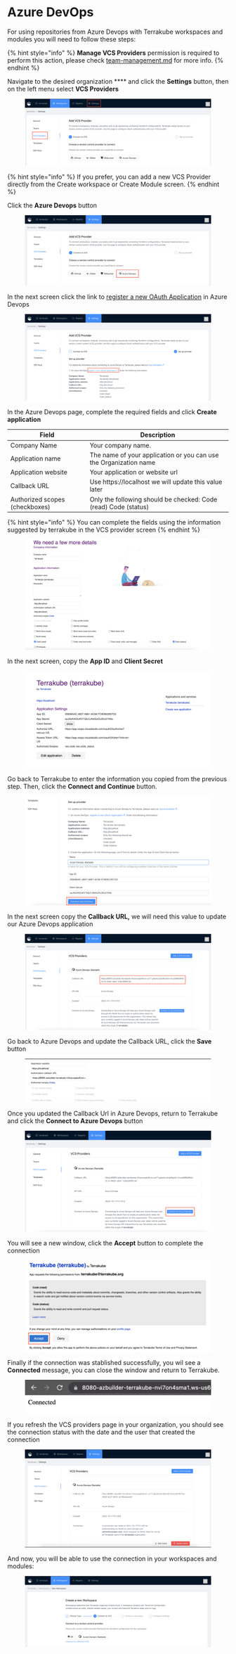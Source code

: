 # Azure DevOps

For using repositories from Azure Devops with Terrakube workspaces and modules you will need to follow these steps:

{% hint style="info" %}
**Manage VCS Providers** permission is required to perform this action, please check [team-management.md](../organizations/team-management.md "mention") for more info.
{% endhint %}

Navigate to the desired organization **** and click the **Settings** button, then on the left menu select **VCS Providers**&#x20;

<figure><img src="../../.gitbook/assets/image (14) (2).png" alt=""><figcaption></figcaption></figure>

{% hint style="info" %}
If you prefer, you can add a new VCS Provider directly from the Create workspace or Create Module screen.
{% endhint %}

Click the **Azure Devops** button

<figure><img src="../../.gitbook/assets/image (11).png" alt=""><figcaption></figcaption></figure>

In the next screen click the link to [register a new OAuth Application](https://aex.dev.azure.com/app/register?mkt=en-US) in Azure Devops

<figure><img src="../../.gitbook/assets/image (6) (4).png" alt=""><figcaption></figcaption></figure>

In the Azure Devops page, complete the required fields and click **Create application**

| Field                          | Description                                                       |
| ------------------------------ | ----------------------------------------------------------------- |
| Company Name                   | Your company name.                                                |
| Application name               | The name of your application or you can use the Organization name |
| Application website            | Your application or website url                                   |
| Callback URL                   | Use https://localhost we will update this value later             |
| Authorized scopes (checkboxes) | Only the following should be checked: Code (read) Code (status)   |

{% hint style="info" %}
You can complete the fields using the information suggested by terrakube in the VCS provider screen
{% endhint %}



<figure><img src="../../.gitbook/assets/image (8) (6).png" alt=""><figcaption></figcaption></figure>

In the next screen, copy the **App ID** and **Client Secret**

<figure><img src="../../.gitbook/assets/image (9).png" alt=""><figcaption></figcaption></figure>

Go back to Terrakube to enter the information you copied from the previous step. Then, click the **Connect and Continue** button.

<figure><img src="../../.gitbook/assets/image (2) (5) (1) (1).png" alt=""><figcaption></figcaption></figure>

In the next screen copy the **Callback URL,** we will need this value to update our Azure Devops application

<figure><img src="../../.gitbook/assets/image (3) (2).png" alt=""><figcaption></figcaption></figure>

Go back to Azure Devops and update the Callback URL, click the **Save** button

<figure><img src="../../.gitbook/assets/image (4) (6).png" alt=""><figcaption></figcaption></figure>

Once you updated the Callback Url in Azure Devops, return to Terrakube and click the **Connect to Azure Devops** button

<figure><img src="../../.gitbook/assets/image (10) (4).png" alt=""><figcaption></figcaption></figure>

You will see a new window, click the **Accept** button to complete the connection

<figure><img src="../../.gitbook/assets/image (12).png" alt=""><figcaption></figcaption></figure>

Finally if the connection was stablished successfully, you wil see a **Connected** message, you can close the window and return to Terrakube.

<figure><img src="../../.gitbook/assets/image (6) (1) (5).png" alt=""><figcaption></figcaption></figure>

If you refresh the VCS providers page in your organization, you should see the connection status with the date and the user that created the connection

<figure><img src="../../.gitbook/assets/image (2) (5) (1).png" alt=""><figcaption></figcaption></figure>

And now, you will be able to use the connection in your workspaces and modules:

<figure><img src="../../.gitbook/assets/image (7).png" alt=""><figcaption></figcaption></figure>
